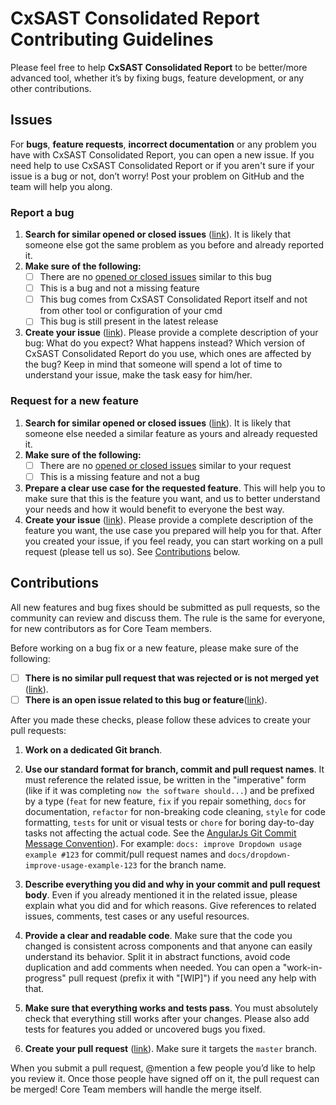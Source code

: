 # CxSAST Consolidated Report Contributing Guidelines

Please feel free to help **CxSAST Consolidated Report** to be better/more advanced tool, whether it’s by fixing bugs, feature development, or any other contributions.

## Issues

For **bugs**, **feature requests**, **incorrect documentation** or any problem you have with CxSAST Consolidated Report, you can open a new issue. If you need help to use CxSAST Consolidated Report or if you aren't sure if your issue is a bug or not, don’t worry! Post your problem on GitHub and the team will help you along.

### Report a bug

1. **Search for similar opened or closed issues** ([link](https://github.com/cxpsemea/cxsast_consolidated_report/issues)).
   It is likely that someone else got the same problem as you before and already reported it.
2. **Make sure of the following:**
    - [ ] There are no [opened or closed issues](https://github.com/cxpsemea/cxsast_consolidated_report/issues) similar to this bug
    - [ ] This is a bug and not a missing feature
    - [ ] This bug comes from CxSAST Consolidated Report itself and not from other tool or configuration of your cmd
    - [ ] This bug is still present in the latest release
3. **Create your issue** ([link](https://github.com/cxpsemea/cxsast_consolidated_report/issues/new)).
   Please provide a complete description of your bug: What do you expect? What happens instead? Which version of CxSAST Consolidated Report do you use, which ones are affected by the bug? Keep in mind that someone will spend a lot of time to understand your issue, make the task easy for him/her.

### Request for a new feature

1. **Search for similar opened or closed issues** ([link](https://github.com/cxpsemea/cxsast_consolidated_report/issues)).
   It is likely that someone else needed a similar feature as yours and already requested it.
2. **Make sure of the following:**
    - [ ] There are no [opened or closed issues](https://github.com/cxpsemea/cxsast_consolidated_report/issues) similar to your request
    - [ ] This is a missing feature and not a bug
3. **Prepare a clear use case for the requested feature**.
   This will help you to make sure that this is the feature you want, and us to better understand your needs and how it would benefit to everyone the best way.
4. **Create your issue** ([link](https://github.com/cxpsemea/cxsast_consolidated_report/issues/new)).
   Please provide a complete description of the feature you want, the use case you prepared will help you for that. After you created your issue, if you feel ready, you can start working on a pull request (please tell us so). See [Contributions](#contributions) below.

## Contributions

All new features and bug fixes should be submitted as pull requests, so the community can review and discuss them. The rule is the same for everyone, for new contributors as for Core Team members.

Before working on a bug fix or a new feature, please make sure of the following:

-   [ ] **There is no similar pull request that was rejected or is not merged yet** ([link](https://github.com/cxpsemea/cxsast_consolidated_report/pulls)).
-   [ ] **There is an open issue related to this bug or feature**([link](https://github.com/cxpsemea/cxsast_consolidated_report/issues)).

After you made these checks, please follow these advices to create your pull requests:

1. **Work on a dedicated Git branch**.

2. **Use our standard format for branch, commit and pull request names**.
   It must reference the related issue, be written in the "imperative" form (like if it was completing `now the software should...`) and be prefixed by a type (`feat` for new feature, `fix` if you repair something, `docs` for documentation, `refactor` for non-breaking code cleaning, `style` for code formatting, `tests` for unit or visual tests or `chore` for boring day-to-day tasks not affecting the actual code. See the [AngularJs Git Commit Message Convention](https://gist.github.com/stephenparish/9941e89d80e2bc58a153)). For example: `docs: improve Dropdown usage example #123` for commit/pull request names and `docs/dropdown-improve-usage-example-123` for the branch name.
3. **Describe everything you did and why in your commit and pull request body**.
   Even if you already mentioned it in the related issue, please explain what you did and for which reasons. Give references to related issues, comments, test cases or any useful resources.
4. **Provide a clear and readable code**.
   Make sure that the code you changed is consistent across components and that anyone can easily understand its behavior. Split it in abstract functions, avoid code duplication and add comments when needed. You can open a "work-in-progress" pull request (prefix it with "[WIP]") if you need any help with that.
5. **Make sure that everything works and tests pass**.
   You must absolutely check that everything still works after your changes. Please also add tests for features you added or uncovered bugs you fixed.
6. **Create your pull request** ([link](https://github.com/cxpsemea/cxsast_consolidated_report/compare)).
   Make sure it targets the `master` branch.

When you submit a pull request, @mention a few people you’d like to help you review it. Once those people have signed off on it, the pull request can be merged! Core Team members will handle the merge itself.
